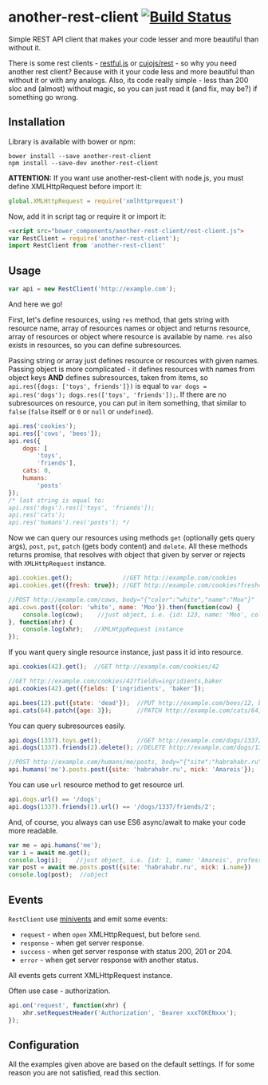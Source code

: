 # another-rest-client [![Build Status](https://travis-ci.org/Amareis/another-rest-client.svg?branch=master)](https://travis-ci.org/Amareis/another-rest-client)
Simple REST API client that makes your code lesser and more beautiful than without it.

There is some rest clients - [restful.js](https://github.com/marmelab/restful.js) or [cujojs/rest](https://github.com/cujojs/rest) - so why you need another rest client? Because with it your code less and more beautiful than without it or with any analogs. Also, its code really simple - less than 200 sloc and (almost) without magic, so you can just read it (and fix, may be?) if something go wrong.

## Installation
Library is available with bower or npm:
```
bower install --save another-rest-client
npm install --save-dev another-rest-client
```

**ATTENTION:** If you want use another-rest-client with node.js, you must define XMLHttpRequest before import it:
```js
global.XMLHttpRequest = require('xmlhttprequest')
```

Now, add it in script tag or require it or import it:
```html
<script src="bower_components/another-rest-client/rest-client.js">
var RestClient = require('another-rest-client');
import RestClient from 'another-rest-client'
```

## Usage
```js
var api = new RestClient('http://example.com');
```
And here we go!

First, let's define resources, using `res` method, that gets string with resource name, array of resources names or object and returns resource, array of resources or object where resource is available by name.
`res` also exists in resources, so you can define subresources.

Passing string or array just defines resource or resources with given names. Passing object is more complicated - it defines resources with names from object keys **AND** defines subresources, taken from items, so `api.res({dogs: ['toys', friends']})` is equal to `var dogs = api.res('dogs'); dogs.res(['toys', 'friends']);`. If there are no subresources on resource, you can put in item something, that similar to `false` (`false` itself or `0` or `null` or `undefined`).
```js
api.res('cookies');
api.res(['cows', 'bees']);
api.res({
    dogs: [
        'toys',
        'friends'],
    cats: 0,
    humans:
        'posts'
});
/* last string is equal to:
api.res('dogs').res(['toys', 'friends']);
api.res('cats');
api.res('humans').res('posts'); */
```

Now we can query our resources using methods `get` (optionally gets query args), `post`, `put`, `patch` (gets body content) and `delete`. All these methods returns promise, that resolves with object that given by server or rejects with `XMLHttpRequest` instance.
```js
api.cookies.get();              //GET http://example.com/cookies
api.cookies.get({fresh: true}); //GET http://example.com/cookies?fresh=true

//POST http://example.com/cows, body="{"color":"white","name":"Moo"}"
api.cows.post({color: 'white', name: 'Moo'}).then(function(cow) {
    console.log(cow);    //just object, i.e. {id: 123, name: 'Moo', color: 'white'}
}, function(xhr) {
    console.log(xhr);   //XMLHtppRequest instance
});
```
If you want query single resource instance, just pass it id into resource.
```js
api.cookies(42).get();  //GET http://example.com/cookies/42

//GET http://example.com/cookies/42?fields=ingridients,baker
api.cookies(42).get({fields: ['ingridients', 'baker']);

api.bees(12).put({state: 'dead'});  //PUT http://example.com/bees/12, body="{"state":"dead"}"
api.cats(64).patch({age: 3});       //PATCH http://example.com/cats/64, body="{"age":3}"
```
You can query subresources easily.
```js
api.dogs(1337).toys.get();          //GET http://example.com/dogs/1337/toys
api.dogs(1337).friends(2).delete(); //DELETE http://example.com/dogs/1337/friends/2

//POST http://example.com/humans/me/posts, body="{"site":"habrahabr.ru","nick":"Amareis"}"
api.humans('me').posts.post({site: 'habrahabr.ru', nick: 'Amareis'});
```
You can use `url` resource method to get resource url.
```js
api.dogs.url() == '/dogs';
api.dogs(1337).friends(1).url() == '/dogs/1337/friends/2';
```
And, of course, you always can use ES6 async/await to make your code more readable.
```js
var me = api.humans('me');
var i = await me.get();
console.log(i);    //just object, i.e. {id: 1, name: 'Amareis', profession: 'programmer'}
var post = await me.posts.post({site: 'habrahabr.ru', nick: i.name})
console.log(post);  //object
```

## Events
`RestClient` use [minivents](https://github.com/allouis/minivents) and emit some events:
- `request` - when `open` XMLHttpRequest, but before `send`.
- `response` - when get server response.
- `success` - when get server response with status 200, 201 or 204.
- `error` - when get server response with another status.

All events gets current XMLHttpRequest instance.

Often use case - authorization.
```js
api.on('request', function(xhr) {
    xhr.setRequestHeader('Authorization', 'Bearer xxxTOKENxxx');
});
```

## Configuration
All the examples given above are based on the default settings. If for some reason you are not satisfied, read this section.
